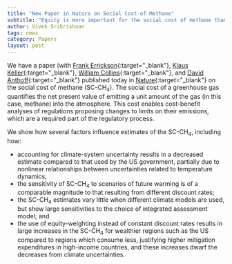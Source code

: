 ```yaml
---
title: "New Paper in Nature on Social Cost of Methane"
subtitle: "Equity is more important for the social cost of methane than climate uncertainty"
author: Vivek Srikrishnan
tags: news
category: Papers
layout: post
---
```


We have a paper (with [Frank Errickson](https://cpree.princeton.edu/people/frank-errickson){:target="_blank"}, [Klaus Keller](https://personal.ems.psu.edu/~kzk10/){:target="_blank"}, [William Collins](https://eesa.lbl.gov/profiles/william-collins/){:target="_blank"}, and [David Anthoff](https://www.david-anthoff.com/){:target="_blank"} published today in [Nature](https://dx.doi.org/10.1038/s41586-021-03386-6){:target="_blank"} on the social cost of methane (SC-CH<sub>4</sub>). The social cost of a greenhouse gas quantifies the net present value of emitting a unit amount of the gas (in this case, methane) into the atmosphere. This cost enables cost-benefit analyses of regulations proposing changes to limits on their emissions, which are a required part of the regulatory process.

We show how several factors influence estimates of the SC-CH<sub>4</sub>, including how:

* accounting for climate-system uncertainty results in a decreased estimate compared to that used by the US government, partially due to nonlinear relationships between uncertainties related to temperature dynamics;
* the sensitivity of SC-CH<sub>4</sub> to scenarios of future warming is of a comparable magnitude to that resulting from different discount rates;
* the SC-CH<sub>4</sub> estimates vary little when different climate models are used, but show large sensitivities to the choice of integrated assessment model; and
* the use of equity-weighting instead of constant discount rates results in large increases in the SC-CH<sub>4</sub> for wealthier regions such as the US compared to regions which consume less, justifying higher mitigation expenditures in high-income countries, and these increases dwarf the decreases from climate uncertainties.
